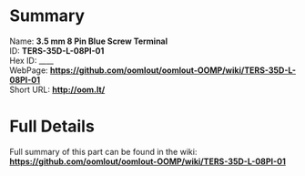 
Summary
=================
  
Name: __3.5 mm 8 Pin Blue Screw Terminal__    
ID: __TERS-35D-L-08PI-01__   
Hex ID: ____   
WebPage: __https://github.com/oomlout/oomlout-OOMP/wiki/TERS-35D-L-08PI-01__   
Short URL: __http://oom.lt/__   

Full Details
==========================
Full summary of this part can be found in the wiki:   
__https://github.com/oomlout/oomlout-OOMP/wiki/TERS-35D-L-08PI-01__    

